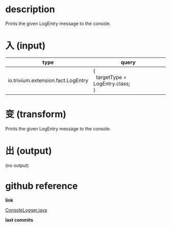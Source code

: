 # description

Prints the given LogEntry message to the console.

# 入 (input)

| type | query |
|------|-------|
| io.trivium.extension.fact.LogEntry | {<br>&nbsp;&nbsp;targetType = LogEntry.class;<br>} |

# 变 (transform)

Prints the given LogEntry message to the console.

# 出 (output)

(no output)

# github reference

**link**

[ConsoleLogger.java](https://github.com/trivium-io/trivium/blob/master/src/io/trivium/extension/task/ConsoleLogger.java)

**last commits**

<div id='commits' data-path='src/io/trivium/extension/task/ConsoleLogger.java'></div>
<script src='../../js/commits.js' async></script>
